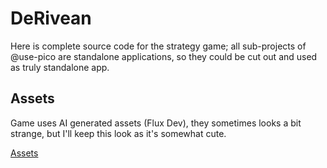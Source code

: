 # DeRivean

Here is complete source code for the strategy game; all sub-projects of @use-pico are standalone applications, so
they could be cut out and used as truly standalone app.

## Assets

Game uses AI generated assets (Flux Dev), they sometimes looks a bit strange, but I'll keep this look as it's somewhat
cute.

[Assets](./@assets/)
